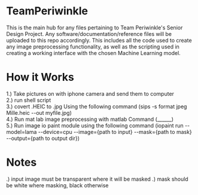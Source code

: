 # TeamPeriwinkle

This is the main hub for any files pertaining to Team Periwinkle's Senior Design Project. Any software/documentation/reference files will be uploaded to this repo accordingly. This includes all the code used to create any image preprocessing functionality, as well as the scripting used in creating a working interface with the chosen Machine Learning model.


# How it Works
1.) Take pictures on with iphone camera and send them to computer <br />
2.) run shell script <br />
3.) covert .HEIC to .jpg Using the following command (sips -s format jpeg Mille.heic --out myfile.jpg) <br />
4.) Run mat lab image preprocessing with matlab Command (______) <br />
5.) Run image io paint module using the following command (iopaint run --model=lama --device=cpu --image={path to input} --mask={path to mask} --output={path to output dir}) <br />

# Notes
.) input image must be transparent where it will be masked
.) mask should be white where masking, black otherwise
